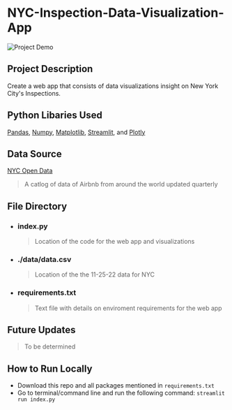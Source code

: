 # NYC-Inspection-Data-Visualization-App

![Project Demo]("demo.PNG")

## Project Description

Create a web app that consists of data visualizations insight on New York City's Inspections.

## Python Libaries Used

[Pandas](https://pandas.pydata.org), [Numpy](https://numpy.org), [Matplotlib](https://matplotlib.org), [Streamlit](https://streamlit.io), and [Plotly](https://plotly.com/)

## Data Source

[NYC Open Data](https://data.cityofnewyork.us/Business/Inspections/jzhd-m6uv)
> A catlog of data of Airbnb from around the world updated quarterly

## File Directory
- ### index.py 
  > Location of the code for the web app and visualizations
- ### ./data/data.csv
  > Location of the the 11-25-22 data for NYC
- ### requirements.txt
  > Text file with details on enviroment requirements for the web app

## Future Updates

> To be determined

## How to Run Locally
- Download this repo and all packages mentioned in `requirements.txt`
- Go to terminal/command line and run the following command:
  `streamlit run index.py`
